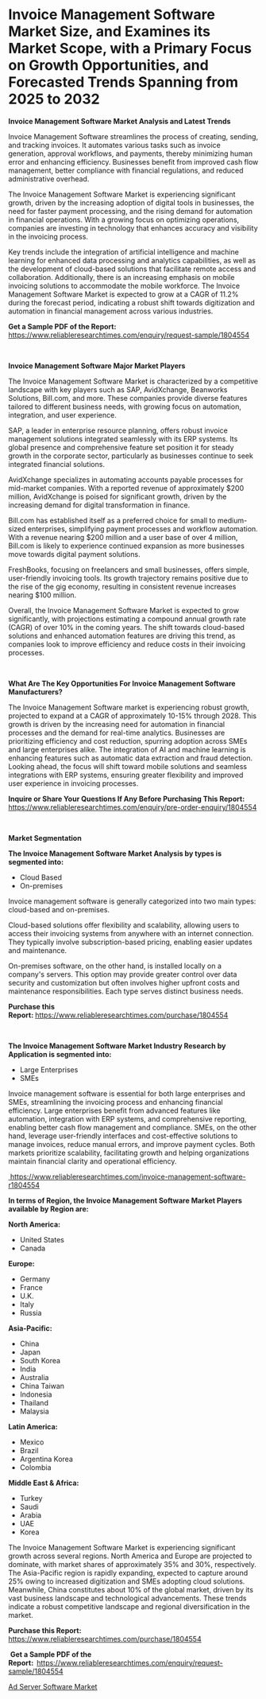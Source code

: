 <p><h1>Invoice Management Software Market Size, and Examines its Market Scope, with a Primary Focus on Growth Opportunities, and Forecasted Trends Spanning from 2025 to 2032</h1></p><p><strong>Invoice Management Software Market Analysis and Latest Trends</strong></p>
<p><p>Invoice Management Software streamlines the process of creating, sending, and tracking invoices. It automates various tasks such as invoice generation, approval workflows, and payments, thereby minimizing human error and enhancing efficiency. Businesses benefit from improved cash flow management, better compliance with financial regulations, and reduced administrative overhead.</p><p>The Invoice Management Software Market is experiencing significant growth, driven by the increasing adoption of digital tools in businesses, the need for faster payment processing, and the rising demand for automation in financial operations. With a growing focus on optimizing operations, companies are investing in technology that enhances accuracy and visibility in the invoicing process.</p><p>Key trends include the integration of artificial intelligence and machine learning for enhanced data processing and analytics capabilities, as well as the development of cloud-based solutions that facilitate remote access and collaboration. Additionally, there is an increasing emphasis on mobile invoicing solutions to accommodate the mobile workforce. The Invoice Management Software Market is expected to grow at a CAGR of 11.2% during the forecast period, indicating a robust shift towards digitization and automation in financial management across various industries.</p></p>
<p><strong>Get a Sample PDF of the Report:&nbsp;</strong> <a href="https://www.reliableresearchtimes.com/enquiry/request-sample/1804554?utm_campaign=3358&utm_medium=2&utm_source=Github&utm_content=ia&utm_term=09032025&utm_id=invoice-management-software">https://www.reliableresearchtimes.com/enquiry/request-sample/1804554</a></p>
<p>&nbsp;</p>
<p><strong>Invoice Management Software Major Market Players</strong></p>
<p><p>The Invoice Management Software Market is characterized by a competitive landscape with key players such as SAP, AvidXchange, Beanworks Solutions, Bill.com, and more. These companies provide diverse features tailored to different business needs, with growing focus on automation, integration, and user experience.</p><p>SAP, a leader in enterprise resource planning, offers robust invoice management solutions integrated seamlessly with its ERP systems. Its global presence and comprehensive feature set position it for steady growth in the corporate sector, particularly as businesses continue to seek integrated financial solutions.</p><p>AvidXchange specializes in automating accounts payable processes for mid-market companies. With a reported revenue of approximately $200 million, AvidXchange is poised for significant growth, driven by the increasing demand for digital transformation in finance.</p><p>Bill.com has established itself as a preferred choice for small to medium-sized enterprises, simplifying payment processes and workflow automation. With a revenue nearing $200 million and a user base of over 4 million, Bill.com is likely to experience continued expansion as more businesses move towards digital payment solutions.</p><p>FreshBooks, focusing on freelancers and small businesses, offers simple, user-friendly invoicing tools. Its growth trajectory remains positive due to the rise of the gig economy, resulting in consistent revenue increases nearing $100 million.</p><p>Overall, the Invoice Management Software Market is expected to grow significantly, with projections estimating a compound annual growth rate (CAGR) of over 10% in the coming years. The shift towards cloud-based solutions and enhanced automation features are driving this trend, as companies look to improve efficiency and reduce costs in their invoicing processes.</p></p>
<p>&nbsp;</p>
<p><strong>What Are The Key Opportunities For Invoice Management Software Manufacturers?</strong></p>
<p><p>The Invoice Management Software market is experiencing robust growth, projected to expand at a CAGR of approximately 10-15% through 2028. This growth is driven by the increasing need for automation in financial processes and the demand for real-time analytics. Businesses are prioritizing efficiency and cost reduction, spurring adoption across SMEs and large enterprises alike. The integration of AI and machine learning is enhancing features such as automatic data extraction and fraud detection. Looking ahead, the focus will shift toward mobile solutions and seamless integrations with ERP systems, ensuring greater flexibility and improved user experience in invoicing processes.</p></p>
<p><strong>Inquire or Share Your Questions If Any Before Purchasing This Report:</strong> <a href="https://www.reliableresearchtimes.com/enquiry/pre-order-enquiry/1804554?utm_campaign=3358&utm_medium=2&utm_source=Github&utm_content=ia&utm_term=09032025&utm_id=invoice-management-software">https://www.reliableresearchtimes.com/enquiry/pre-order-enquiry/1804554</a></p>
<p>&nbsp;</p>
<p><strong>Market Segmentation</strong></p>
<p><strong>The Invoice Management Software Market Analysis by types is segmented into:</strong></p>
<p><ul><li>Cloud Based</li><li>On-premises</li></ul></p>
<p><p>Invoice management software is generally categorized into two main types: cloud-based and on-premises. </p><p>Cloud-based solutions offer flexibility and scalability, allowing users to access their invoicing systems from anywhere with an internet connection. They typically involve subscription-based pricing, enabling easier updates and maintenance.</p><p>On-premises software, on the other hand, is installed locally on a company's servers. This option may provide greater control over data security and customization but often involves higher upfront costs and maintenance responsibilities. Each type serves distinct business needs.</p></p>
<p><strong>Purchase this Report:&nbsp;</strong><a href="https://www.reliableresearchtimes.com/purchase/1804554?utm_campaign=3358&utm_medium=2&utm_source=Github&utm_content=ia&utm_term=09032025&utm_id=invoice-management-software">https://www.reliableresearchtimes.com/purchase/1804554</a></p>
<p>&nbsp;</p>
<p><strong>The Invoice Management Software Market Industry Research by Application is segmented into:</strong></p>
<p><ul><li>Large Enterprises</li><li>SMEs</li></ul></p>
<p><p>Invoice management software is essential for both large enterprises and SMEs, streamlining the invoicing process and enhancing financial efficiency. Large enterprises benefit from advanced features like automation, integration with ERP systems, and comprehensive reporting, enabling better cash flow management and compliance. SMEs, on the other hand, leverage user-friendly interfaces and cost-effective solutions to manage invoices, reduce manual errors, and improve payment cycles. Both markets prioritize scalability, facilitating growth and helping organizations maintain financial clarity and operational efficiency.</p></p>
<p><a href="https://www.reliableresearchtimes.com/invoice-management-software-r1804554?utm_campaign=3358&utm_medium=2&utm_source=Github&utm_content=ia&utm_term=09032025&utm_id=invoice-management-software">&nbsp;https://www.reliableresearchtimes.com/invoice-management-software-r1804554</a></p>
<p><strong>In terms of Region, the Invoice Management Software Market Players available by Region are:</strong></p>
<p>
    <p> <strong> North America: </strong>
        <ul>
            <li>United States</li>
            <li>Canada</li>
        </ul>
        </p> 
    <p> <strong> Europe: </strong>
        <ul>
            <li>Germany</li>
            <li>France</li>
            <li>U.K.</li>
            <li>Italy</li>
            <li>Russia</li>
        </ul>
        </p> 
    <p> <strong> Asia-Pacific: </strong>
        <ul>
            <li>China</li>
            <li>Japan</li>
            <li>South Korea</li>
            <li>India</li>
            <li>Australia</li>
            <li>China Taiwan</li>
            <li>Indonesia</li>
            <li>Thailand</li>
            <li>Malaysia</li>
        </ul>
        </p> 
    <p> <strong> Latin America: </strong>
        <ul>
            <li>Mexico</li>
            <li>Brazil</li>
            <li>Argentina Korea</li>
            <li>Colombia</li>
        </ul>
        </p> 
    <p> <strong> Middle East & Africa: </strong>
        <ul>
            <li>Turkey</li>
            <li>Saudi</li>
            <li>Arabia</li>
            <li>UAE</li>
            <li>Korea</li>
        </ul>
    </p>
    </p>
<p><p>The Invoice Management Software Market is experiencing significant growth across several regions. North America and Europe are projected to dominate, with market shares of approximately 35% and 30%, respectively. The Asia-Pacific region is rapidly expanding, expected to capture around 25% owing to increased digitization and SMEs adopting cloud solutions. Meanwhile, China constitutes about 10% of the global market, driven by its vast business landscape and technological advancements. These trends indicate a robust competitive landscape and regional diversification in the market.</p></p>
<p><strong>Purchase this Report: </strong><a href="https://www.reliableresearchtimes.com/purchase/1804554?utm_campaign=3358&utm_medium=2&utm_source=Github&utm_content=ia&utm_term=09032025&utm_id=invoice-management-software">https://www.reliableresearchtimes.com/purchase/1804554</a></p>
<p>&nbsp;<strong>Get a Sample PDF of the Report:&nbsp;&nbsp;</strong><a href="https://www.reliableresearchtimes.com/enquiry/request-sample/1804554?utm_campaign=3358&utm_medium=2&utm_source=Github&utm_content=ia&utm_term=09032025&utm_id=invoice-management-software">https://www.reliableresearchtimes.com/enquiry/request-sample/1804554</a></p>
<p><strong></strong></p>
<p><p><a href="https://github.com/rigelciara0p/Market-Research-Report-List-1/blob/main/ad-server-software-market.md?utm_campaign=3358&utm_medium=2&utm_source=Github&utm_content=ia&utm_term=09032025&utm_id=invoice-management-software">Ad Server Software Market</a></p></p>